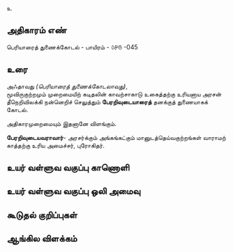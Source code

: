 உ


## அதிகாரம் எண்

பெரியாரைத் துணைக்கோடல் - பாயிரம் - ௦௪௫ -045

## உரை

அஃதாவது _(பெரியாரைத் துணைக்கோடலாவது)_,  
மூவிருகுற்றமும் முறைமையிற் கடிதலின் காவற்சாகாடு உகைத்தற்கு உரியனாய அரசன்  
தீநெறிவிலக்கி நன்னெறிச் செலுத்தும் **பேரறிவுடையாரைத்** தனக்குத் துணையாகக் கோடல்.  

அதிகாரமுறைமையும் இதனானே விளங்கும்.  

**பேரறிவுடையவராவார்**- அரசர்க்கும் அங்கங்கட்கும் மானுடத்தெய்வகுற்றங்கள் வாராமற் காத்தற்கு உரிய அமைச்சர், புரோகிதர்.


## உயர் வள்ளுவ வகுப்பு காணொளி


## உயர் வள்ளுவ வகுப்பு ஒலி அமைவு 


## கூடுதல் குறிப்புகள்


## ஆங்கில விளக்கம்

